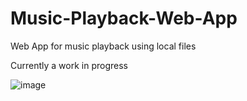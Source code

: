 # Music-Playback-Web-App
Web App for music playback using local files

Currently a work in progress

![image](https://github.com/EthanPasman/Music-Playback-Web-App/assets/98133995/d3e3a176-2e1c-4683-8fd8-b71fdf518346)
